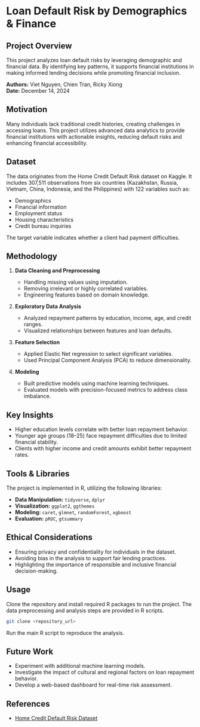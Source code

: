 # Loan Default Risk by Demographics & Finance

## Project Overview

This project analyzes loan default risks by leveraging demographic and financial data. By identifying key patterns, it supports financial institutions in making informed lending decisions while promoting financial inclusion.

**Authors:** Viet Nguyen, Chien Tran, Ricky Xiong  
**Date:** December 14, 2024  

## Motivation

Many individuals lack traditional credit histories, creating challenges in accessing loans. This project utilizes advanced data analytics to provide financial institutions with actionable insights, reducing default risks and enhancing financial accessibility.

## Dataset

The data originates from the Home Credit Default Risk dataset on Kaggle. It includes 307,511 observations from six countries (Kazakhstan, Russia, Vietnam, China, Indonesia, and the Philippines) with 122 variables such as:

- Demographics
- Financial information
- Employment status
- Housing characteristics
- Credit bureau inquiries

The target variable indicates whether a client had payment difficulties.

## Methodology

1. **Data Cleaning and Preprocessing**
   - Handling missing values using imputation.
   - Removing irrelevant or highly correlated variables.
   - Engineering features based on domain knowledge.

2. **Exploratory Data Analysis**
   - Analyzed repayment patterns by education, income, age, and credit ranges.
   - Visualized relationships between features and loan defaults.

3. **Feature Selection**
   - Applied Elastic Net regression to select significant variables.
   - Used Principal Component Analysis (PCA) to reduce dimensionality.

4. **Modeling**
   - Built predictive models using machine learning techniques.
   - Evaluated models with precision-focused metrics to address class imbalance.

## Key Insights

- Higher education levels correlate with better loan repayment behavior.
- Younger age groups (18–25) face repayment difficulties due to limited financial stability.
- Clients with higher income and credit amounts exhibit better repayment rates.

## Tools & Libraries

The project is implemented in R, utilizing the following libraries:
- **Data Manipulation:** `tidyverse`, `dplyr`
- **Visualization:** `ggplot2`, `ggthemes`
- **Modeling:** `caret`, `glmnet`, `randomForest`, `xgboost`
- **Evaluation:** `pROC`, `gtsummary`

## Ethical Considerations

- Ensuring privacy and confidentiality for individuals in the dataset.
- Avoiding bias in the analysis to support fair lending practices.
- Highlighting the importance of responsible and inclusive financial decision-making.

## Usage

Clone the repository and install required R packages to run the project. The data preprocessing and analysis steps are provided in R scripts.

```bash
git clone <repository_url>
```

Run the main R script to reproduce the analysis.

## Future Work

- Experiment with additional machine learning models.
- Investigate the impact of cultural and regional factors on loan repayment behavior.
- Develop a web-based dashboard for real-time risk assessment.

## References

- [Home Credit Default Risk Dataset](https://www.kaggle.com/c/home-credit-default-risk)

